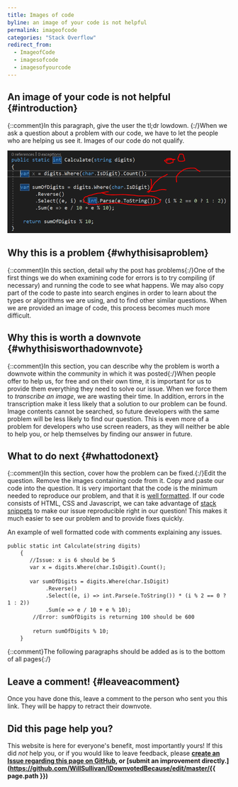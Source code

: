 ```yaml
---
title: Images of code
byline: an image of your code is not helpful
permalink: imageofcode
categories: "Stack Overflow"
redirect_from:
  - ImageofCode
  - imagesofcode
  - imagesofyourcode
---
```

## An image of your code is not helpful {#introduction}
{::comment}In this paragraph, give the user the tl;dr lowdown. {:/}When we ask a question about a problem with our code, we have to let the people who are helping us see it. Images of our code do not qualify.

![Viewing the details of the exception](/images/stackoverflow/codeImage1.PNG)

## Why this is a problem {#whythisisaproblem}
{::comment}In this section, detail why the post has problems{:/}One of the first things we do when examining code for errors is to try compiling (if necessary) and running the code to see what happens. We may also copy part of the code to paste into search engines in order to learn about the types or algorithms we are using, and to find other similar questions. When we are provided an image of code, this process becomes much more difficult.

## Why this is worth a downvote {#whythisisworthadownvote}
{::comment}In this section, you can describe why the problem is worth a downvote within the community in which it was posted{:/}When people offer to help us, for free and on their own time, it is important for us to provide them everything they need to solve our issue. When we force them to *transcribe an image*, we are wasting their time. In addition, errors in the transcription make it less likely that a solution to our problem can be found. Image contents cannot be searched, so future developers with the same problem will be less likely to find our question. This is even more of a problem for developers who use screen readers, as they will neither be able to help you, or help themselves by finding our answer in future.

## What to do next {#whattodonext}
{::comment}In this section, cover how the problem can be fixed.{:/}Edit the question. Remove the images containing code from it. Copy and paste our code into the question. It is very important that the code is the minimum needed to reproduce our problem, and that it is [well formatted](https://stackoverflow.com/help/formatting). If our code consists of HTML, CSS and Javascript, we can take advantage of  [stack snippets](https://stackoverflow.blog/2014/09/16/introducing-runnable-javascript-css-and-html-code-snippets/) to make our issue reproducible right in our question! This makes it much easier to see our problem and to provide fixes quickly.

An example of well formatted code with comments explaining any issues.

    public static int Calculate(string digits)
        {
           //Issue: x is 6 should be 5
           var x = digits.Where(char.IsDigit).Count();

           var sumOfDigits = digits.Where(char.IsDigit)
                .Reverse()
                .Select((e, i) => int.Parse(e.ToString()) * (i % 2 == 0 ? 1 : 2))
                .Sum(e => e / 10 + e % 10);
            //Error: sumOfDigits is returning 100 should be 600

            return sumOfDigits % 10;
        }

{::comment}The following paragraphs should be added as is to the bottom of all pages{:/}
## Leave a comment! {#leaveacomment}
Once you have done this, leave a comment to the person who sent you this link. They will be happy to retract their downvote.

## Did this page help you?
This website is here for everyone's benefit, most importantly yours! If this did <i>not</i> help you, or if you would
like to leave feedback, please **[create an Issue regarding this page on GitHub,](https://github.com/WillSullivan/IDownvotedBecause/issues/new) or [submit an improvement directly.](https://github.com/WillSullivan/IDownvotedBecause/edit/master/{{ page.path }})**
